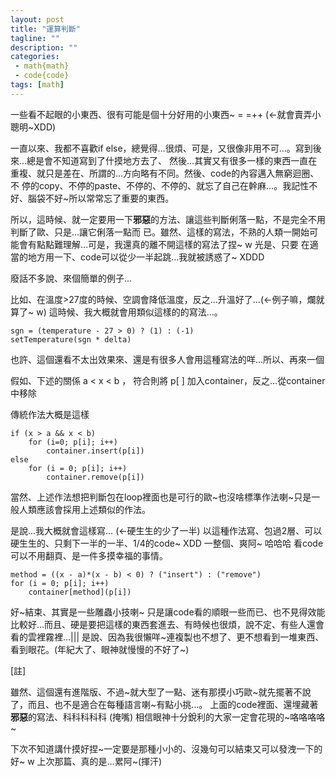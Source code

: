 ```yaml
---
layout: post
title: "運算判斷"
tagline: ""
description: ""
categories: 
 - math{math}
 - code{code}
tags: [math]
---
```



一些看不起眼的小東西、很有可能是個十分好用的小東西~ = =++ (←就會賣弄小聰明~XDD)

一直以來、我都不喜歡if else，總覺得…很煩、可是，又很像非用不可…。寫到後來…總是會不知道寫到了什摸地方去了、
然後…其實又有很多一樣的東西一直在重複、就只是差在、所謂的…方向略有不同。然後、code的內容邁入無窮迴圈、不
停的copy、不停的paste、不停的、不停的、就忘了自己在幹麻…。我記性不好、腦袋不好~所以常常忘了重要的東西。

<!-- more -->

所以，這時候、就一定要用一下**邪惡**的方法、讓這些判斷俐落一點，不是完全不用判斷了歐、只是…讓它俐落一點而
已。雖然、這樣的寫法，不熟的人類一開始可能會有點點難理解…可是，我還真的離不開這樣的寫法了捏~ w 光是、只要
在適當的地方用一下、code可以從少一半起跳…我就被誘惑了~ XDDD



廢話不多說、來個簡單的例子…

比如、在溫度>27度的時候、空調會降低溫度，反之…升溫好了…(←例子嘛，爛就算了~ w) 這時候、我大概就會用類似這樣的的寫法…。

	sgn = (temperature - 27 > 0) ? (1) : (-1)
	setTemperature(sgn * delta)
	
也許、這個還看不太出效果來、還是有很多人會用這種寫法的咩…所以、再來一個

假如、下述的關係 a < x < b ， 符合則將 p\[ \] 加入container，反之...從container中移除


傳統作法大概是這樣

	if (x > a && x < b)
	    for (i=0; p[i]; i++)
		    container.insert(p[i])
	else
	    for (i = 0; p[i]; i++)
		    container.remove(p[i])

當然、上述作法想把判斷包在loop裡面也是可行的歐~也沒啥標準作法喇~只是一般人類應該會採用上述類似的作法。

是說…我大概就會這樣寫… (←硬生生的少了一半) 以這種作法寫、包過2層、可以硬生生的、只剩下一半的一半、1\/4的code~ XDD 一整個、爽阿~ 哈哈哈 看code可以不用翻頁、是一件多摸幸福的事情。

	method = ((x - a)*(x - b) < 0) ? ("insert") : ("remove")
	for (i = 0; p[i]; i++)
		container[method](p[i])


好~結束、其實是一些雕蟲小技喇~ 只是讓code看的順眼一些而已、也不見得效能比較好…而且、硬是要把這樣的東西套進去、有時候也很煩，說不定、有些人還會看的雲裡霧裡…||| 是說、因為我很懶咩~連複製也不想了、更不想看到一堆東西、看到眼花。(年紀大了、眼神就慢慢的不好了~)


\[註\]

雖然、這個還有進階版、不過~就大型了一點、迷有那摸小巧歐~就先擺著不說了，而且、也不是適合在每種語言喇~有點小挑…。
上面的code裡面、還埋藏著**邪惡**的寫法、科科科科科 (掩嘴) 相信眼神十分銳利的大家一定會花現的~咯咯咯咯~


下次不知道講什摸好捏~一定要是那種小小的、沒幾句可以結束又可以發洩一下的好~ w 上次那篇、真的是…累阿~(揮汗)